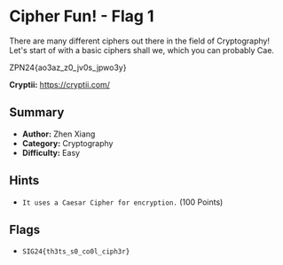 # Cipher Fun! - Flag 1

There are many different ciphers out there in the field of Cryptography! \
Let's start of with a basic ciphers shall we, which you can probably Cae.

ZPN24{ao3az_z0_jv0s_jpwo3y}

**Cryptii:** https://cryptii.com/

## Summary
- **Author:** Zhen Xiang
- **Category:** Cryptography
- **Difficulty:** Easy

## Hints
- `It uses a Caesar Cipher for encryption.` (100 Points)

## Flags
- `SIG24{th3ts_s0_co0l_ciph3r}`
